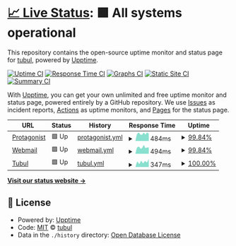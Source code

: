# [📈 Live Status](https://status.protagonist.co.uk): <!--live status--> **🟩 All systems operational**

This repository contains the open-source uptime monitor and status page for [tubul](http://tubul.org), powered by [Upptime](https://github.com/upptime/upptime).

[![Uptime CI](https://github.com/tubul/upptime/workflows/Uptime%20CI/badge.svg)](https://github.com/tubul/upptime/actions?query=workflow%3A%22Uptime+CI%22)
[![Response Time CI](https://github.com/tubul/upptime/workflows/Response%20Time%20CI/badge.svg)](https://github.com/tubul/upptime/actions?query=workflow%3A%22Response+Time+CI%22)
[![Graphs CI](https://github.com/tubul/upptime/workflows/Graphs%20CI/badge.svg)](https://github.com/tubul/upptime/actions?query=workflow%3A%22Graphs+CI%22)
[![Static Site CI](https://github.com/tubul/upptime/workflows/Static%20Site%20CI/badge.svg)](https://github.com/tubul/upptime/actions?query=workflow%3A%22Static+Site+CI%22)
[![Summary CI](https://github.com/tubul/upptime/workflows/Summary%20CI/badge.svg)](https://github.com/tubul/upptime/actions?query=workflow%3A%22Summary+CI%22)

With [Upptime](https://upptime.js.org), you can get your own unlimited and free uptime monitor and status page, powered entirely by a GitHub repository. We use [Issues](https://github.com/tubul/upptime/issues) as incident reports, [Actions](https://github.com/tubul/upptime/actions) as uptime monitors, and [Pages](https://status.protagonist.co.uk) for the status page.

<!--start: status pages-->
<!-- This summary is generated by Upptime (https://github.com/upptime/upptime) -->
<!-- Do not edit this manually, your changes will be overwritten -->
<!-- prettier-ignore -->
| URL | Status | History | Response Time | Uptime |
| --- | ------ | ------- | ------------- | ------ |
| <img alt="" src="https://icons.duckduckgo.com/ip3/protagonist.co.uk.ico" height="13"> [Protagonist](https://protagonist.co.uk) | 🟩 Up | [protagonist.yml](https://github.com/tubul/upptime/commits/HEAD/history/protagonist.yml) | <details><summary><img alt="Response time graph" src="./graphs/protagonist/response-time-week.png" height="20"> 484ms</summary><br><a href="https://status.protagonist.co.uk/history/protagonist"><img alt="Response time 505" src="https://img.shields.io/endpoint?url=https%3A%2F%2Fraw.githubusercontent.com%2Ftubul%2Fupptime%2FHEAD%2Fapi%2Fprotagonist%2Fresponse-time.json"></a><br><a href="https://status.protagonist.co.uk/history/protagonist"><img alt="24-hour response time 485" src="https://img.shields.io/endpoint?url=https%3A%2F%2Fraw.githubusercontent.com%2Ftubul%2Fupptime%2FHEAD%2Fapi%2Fprotagonist%2Fresponse-time-day.json"></a><br><a href="https://status.protagonist.co.uk/history/protagonist"><img alt="7-day response time 484" src="https://img.shields.io/endpoint?url=https%3A%2F%2Fraw.githubusercontent.com%2Ftubul%2Fupptime%2FHEAD%2Fapi%2Fprotagonist%2Fresponse-time-week.json"></a><br><a href="https://status.protagonist.co.uk/history/protagonist"><img alt="30-day response time 487" src="https://img.shields.io/endpoint?url=https%3A%2F%2Fraw.githubusercontent.com%2Ftubul%2Fupptime%2FHEAD%2Fapi%2Fprotagonist%2Fresponse-time-month.json"></a><br><a href="https://status.protagonist.co.uk/history/protagonist"><img alt="1-year response time 505" src="https://img.shields.io/endpoint?url=https%3A%2F%2Fraw.githubusercontent.com%2Ftubul%2Fupptime%2FHEAD%2Fapi%2Fprotagonist%2Fresponse-time-year.json"></a></details> | <details><summary><a href="https://status.protagonist.co.uk/history/protagonist">99.84%</a></summary><a href="https://status.protagonist.co.uk/history/protagonist"><img alt="All-time uptime 99.57%" src="https://img.shields.io/endpoint?url=https%3A%2F%2Fraw.githubusercontent.com%2Ftubul%2Fupptime%2FHEAD%2Fapi%2Fprotagonist%2Fuptime.json"></a><br><a href="https://status.protagonist.co.uk/history/protagonist"><img alt="24-hour uptime 100.00%" src="https://img.shields.io/endpoint?url=https%3A%2F%2Fraw.githubusercontent.com%2Ftubul%2Fupptime%2FHEAD%2Fapi%2Fprotagonist%2Fuptime-day.json"></a><br><a href="https://status.protagonist.co.uk/history/protagonist"><img alt="7-day uptime 99.84%" src="https://img.shields.io/endpoint?url=https%3A%2F%2Fraw.githubusercontent.com%2Ftubul%2Fupptime%2FHEAD%2Fapi%2Fprotagonist%2Fuptime-week.json"></a><br><a href="https://status.protagonist.co.uk/history/protagonist"><img alt="30-day uptime 99.96%" src="https://img.shields.io/endpoint?url=https%3A%2F%2Fraw.githubusercontent.com%2Ftubul%2Fupptime%2FHEAD%2Fapi%2Fprotagonist%2Fuptime-month.json"></a><br><a href="https://status.protagonist.co.uk/history/protagonist"><img alt="1-year uptime 99.57%" src="https://img.shields.io/endpoint?url=https%3A%2F%2Fraw.githubusercontent.com%2Ftubul%2Fupptime%2FHEAD%2Fapi%2Fprotagonist%2Fuptime-year.json"></a></details>
| <img alt="" src="https://icons.duckduckgo.com/ip3/webmail.protagonist.co.uk.ico" height="13"> [Webmail](https://webmail.protagonist.co.uk) | 🟩 Up | [webmail.yml](https://github.com/tubul/upptime/commits/HEAD/history/webmail.yml) | <details><summary><img alt="Response time graph" src="./graphs/webmail/response-time-week.png" height="20"> 494ms</summary><br><a href="https://status.protagonist.co.uk/history/webmail"><img alt="Response time 493" src="https://img.shields.io/endpoint?url=https%3A%2F%2Fraw.githubusercontent.com%2Ftubul%2Fupptime%2FHEAD%2Fapi%2Fwebmail%2Fresponse-time.json"></a><br><a href="https://status.protagonist.co.uk/history/webmail"><img alt="24-hour response time 493" src="https://img.shields.io/endpoint?url=https%3A%2F%2Fraw.githubusercontent.com%2Ftubul%2Fupptime%2FHEAD%2Fapi%2Fwebmail%2Fresponse-time-day.json"></a><br><a href="https://status.protagonist.co.uk/history/webmail"><img alt="7-day response time 494" src="https://img.shields.io/endpoint?url=https%3A%2F%2Fraw.githubusercontent.com%2Ftubul%2Fupptime%2FHEAD%2Fapi%2Fwebmail%2Fresponse-time-week.json"></a><br><a href="https://status.protagonist.co.uk/history/webmail"><img alt="30-day response time 474" src="https://img.shields.io/endpoint?url=https%3A%2F%2Fraw.githubusercontent.com%2Ftubul%2Fupptime%2FHEAD%2Fapi%2Fwebmail%2Fresponse-time-month.json"></a><br><a href="https://status.protagonist.co.uk/history/webmail"><img alt="1-year response time 493" src="https://img.shields.io/endpoint?url=https%3A%2F%2Fraw.githubusercontent.com%2Ftubul%2Fupptime%2FHEAD%2Fapi%2Fwebmail%2Fresponse-time-year.json"></a></details> | <details><summary><a href="https://status.protagonist.co.uk/history/webmail">99.84%</a></summary><a href="https://status.protagonist.co.uk/history/webmail"><img alt="All-time uptime 99.57%" src="https://img.shields.io/endpoint?url=https%3A%2F%2Fraw.githubusercontent.com%2Ftubul%2Fupptime%2FHEAD%2Fapi%2Fwebmail%2Fuptime.json"></a><br><a href="https://status.protagonist.co.uk/history/webmail"><img alt="24-hour uptime 100.00%" src="https://img.shields.io/endpoint?url=https%3A%2F%2Fraw.githubusercontent.com%2Ftubul%2Fupptime%2FHEAD%2Fapi%2Fwebmail%2Fuptime-day.json"></a><br><a href="https://status.protagonist.co.uk/history/webmail"><img alt="7-day uptime 99.84%" src="https://img.shields.io/endpoint?url=https%3A%2F%2Fraw.githubusercontent.com%2Ftubul%2Fupptime%2FHEAD%2Fapi%2Fwebmail%2Fuptime-week.json"></a><br><a href="https://status.protagonist.co.uk/history/webmail"><img alt="30-day uptime 99.96%" src="https://img.shields.io/endpoint?url=https%3A%2F%2Fraw.githubusercontent.com%2Ftubul%2Fupptime%2FHEAD%2Fapi%2Fwebmail%2Fuptime-month.json"></a><br><a href="https://status.protagonist.co.uk/history/webmail"><img alt="1-year uptime 99.57%" src="https://img.shields.io/endpoint?url=https%3A%2F%2Fraw.githubusercontent.com%2Ftubul%2Fupptime%2FHEAD%2Fapi%2Fwebmail%2Fuptime-year.json"></a></details>
| <img alt="" src="https://icons.duckduckgo.com/ip3/tubul.org.ico" height="13"> [Tubul](https://tubul.org) | 🟩 Up | [tubul.yml](https://github.com/tubul/upptime/commits/HEAD/history/tubul.yml) | <details><summary><img alt="Response time graph" src="./graphs/tubul/response-time-week.png" height="20"> 347ms</summary><br><a href="https://status.protagonist.co.uk/history/tubul"><img alt="Response time 355" src="https://img.shields.io/endpoint?url=https%3A%2F%2Fraw.githubusercontent.com%2Ftubul%2Fupptime%2FHEAD%2Fapi%2Ftubul%2Fresponse-time.json"></a><br><a href="https://status.protagonist.co.uk/history/tubul"><img alt="24-hour response time 528" src="https://img.shields.io/endpoint?url=https%3A%2F%2Fraw.githubusercontent.com%2Ftubul%2Fupptime%2FHEAD%2Fapi%2Ftubul%2Fresponse-time-day.json"></a><br><a href="https://status.protagonist.co.uk/history/tubul"><img alt="7-day response time 347" src="https://img.shields.io/endpoint?url=https%3A%2F%2Fraw.githubusercontent.com%2Ftubul%2Fupptime%2FHEAD%2Fapi%2Ftubul%2Fresponse-time-week.json"></a><br><a href="https://status.protagonist.co.uk/history/tubul"><img alt="30-day response time 359" src="https://img.shields.io/endpoint?url=https%3A%2F%2Fraw.githubusercontent.com%2Ftubul%2Fupptime%2FHEAD%2Fapi%2Ftubul%2Fresponse-time-month.json"></a><br><a href="https://status.protagonist.co.uk/history/tubul"><img alt="1-year response time 355" src="https://img.shields.io/endpoint?url=https%3A%2F%2Fraw.githubusercontent.com%2Ftubul%2Fupptime%2FHEAD%2Fapi%2Ftubul%2Fresponse-time-year.json"></a></details> | <details><summary><a href="https://status.protagonist.co.uk/history/tubul">100.00%</a></summary><a href="https://status.protagonist.co.uk/history/tubul"><img alt="All-time uptime 100.00%" src="https://img.shields.io/endpoint?url=https%3A%2F%2Fraw.githubusercontent.com%2Ftubul%2Fupptime%2FHEAD%2Fapi%2Ftubul%2Fuptime.json"></a><br><a href="https://status.protagonist.co.uk/history/tubul"><img alt="24-hour uptime 100.00%" src="https://img.shields.io/endpoint?url=https%3A%2F%2Fraw.githubusercontent.com%2Ftubul%2Fupptime%2FHEAD%2Fapi%2Ftubul%2Fuptime-day.json"></a><br><a href="https://status.protagonist.co.uk/history/tubul"><img alt="7-day uptime 100.00%" src="https://img.shields.io/endpoint?url=https%3A%2F%2Fraw.githubusercontent.com%2Ftubul%2Fupptime%2FHEAD%2Fapi%2Ftubul%2Fuptime-week.json"></a><br><a href="https://status.protagonist.co.uk/history/tubul"><img alt="30-day uptime 100.00%" src="https://img.shields.io/endpoint?url=https%3A%2F%2Fraw.githubusercontent.com%2Ftubul%2Fupptime%2FHEAD%2Fapi%2Ftubul%2Fuptime-month.json"></a><br><a href="https://status.protagonist.co.uk/history/tubul"><img alt="1-year uptime 100.00%" src="https://img.shields.io/endpoint?url=https%3A%2F%2Fraw.githubusercontent.com%2Ftubul%2Fupptime%2FHEAD%2Fapi%2Ftubul%2Fuptime-year.json"></a></details>

<!--end: status pages-->

[**Visit our status website →**](https://status.protagonist.co.uk)

## 📄 License

- Powered by: [Upptime](https://github.com/upptime/upptime)
- Code: [MIT](./LICENSE) © [tubul](http://tubul.org)
- Data in the `./history` directory: [Open Database License](https://opendatacommons.org/licenses/odbl/1-0/)
